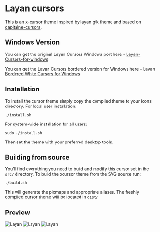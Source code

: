 # Layan cursors
This is an x-cursor theme inspired by layan gtk theme and
based on [capitaine-cursors](https://github.com/keeferrourke/capitaine-cursors).

## Windows Version
You can get the original Layan Cursors Windows port here - [Layan-Cursors-for-windows](https://github.com/emaxoda/Layan-cursors-for-Windows)

You can get the Layan Cursors bordered version for Windows here - [Layan Bordered White Cursors for Windows](https://github.com/RandomPenguin1778/Layan-White-Cursors-Windows-Port)

## Installation
To install the cursor theme simply copy the compiled theme to your icons
directory. For local user installation:

```
./install.sh
```

For system-wide installation for all users:

```
sudo ./install.sh
```

Then set the theme with your preferred desktop tools.

## Building from source
You'll find everything you need to build and modify this cursor set in
the `src/` directory. To build the xcursor theme from the SVG source
run:

```
./build.sh
```

This will generate the pixmaps and appropriate aliases.
The freshly compiled cursor theme will be located in `dist/`

## Preview
![Layan](preview.png)
![Layan](preview-border.png)
![Layan](preview-white.png)
